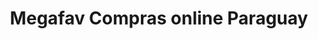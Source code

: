 ---
title: "Megafav Compras online Paraguay"
url: /ciudad-del-este/megafav-compras-online-paraguay/
shop: Allgemein
---